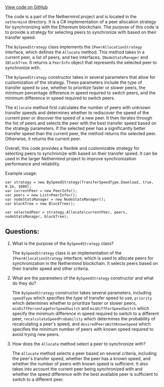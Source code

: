 [View code on GitHub](https://github.com/nethermindeth/nethermind/Nethermind.Synchronization/Peers/AllocationStrategies/BySpeedStrategy.cs)

The code is a part of the Nethermind project and is located in the `nethermind` directory. It is a C# implementation of a peer allocation strategy for synchronizing with the Ethereum blockchain. The purpose of this code is to provide a strategy for selecting peers to synchronize with based on their transfer speed. 

The `BySpeedStrategy` class implements the `IPeerAllocationStrategy` interface, which defines the `Allocate` method. This method takes in a current peer, a list of peers, and two interfaces, `INodeStatsManager` and `IBlockTree`. It returns a `PeerInfo` object that represents the selected peer to synchronize with. 

The `BySpeedStrategy` constructor takes in several parameters that allow for customization of the strategy. These parameters include the type of transfer speed to use, whether to prioritize faster or slower peers, the minimum percentage difference in speed required to switch peers, and the minimum difference in speed required to switch peers. 

The `Allocate` method first calculates the number of peers with unknown transfer speeds and determines whether to rediscover the speed of the current peer or discover the speed of a new peer. It then iterates through the list of peers and selects the peer with the best transfer speed based on the strategy parameters. If the selected peer has a significantly better transfer speed than the current peer, the method returns the selected peer. Otherwise, it returns the current peer. 

Overall, this code provides a flexible and customizable strategy for selecting peers to synchronize with based on their transfer speed. It can be used in the larger Nethermind project to improve synchronization performance and reliability. 

Example usage:

```
var strategy = new BySpeedStrategy(TransferSpeedType.Download, true, 0.1m, 1000);
var currentPeer = new PeerInfo();
var peers = new List<PeerInfo>();
var nodeStatsManager = new NodeStatsManager();
var blockTree = new BlockTree();

var selectedPeer = strategy.Allocate(currentPeer, peers, nodeStatsManager, blockTree);
```
## Questions: 
 1. What is the purpose of the `BySpeedStrategy` class?
    
    The `BySpeedStrategy` class is an implementation of the `IPeerAllocationStrategy` interface, which is used to allocate peers for synchronization in the Nethermind blockchain. It selects peers based on their transfer speed and other criteria.

2. What are the parameters of the `BySpeedStrategy` constructor and what do they do?
    
    The `BySpeedStrategy` constructor takes several parameters, including `speedType` which specifies the type of transfer speed to use, `priority` which determines whether to prioritize faster or slower peers, `minDiffPercentageForSpeedSwitch` and `minDiffForSpeedSwitch` which specify the minimum difference in speed required to switch to a different peer, `recalculateSpeedProbability` which determines the probability of recalculating a peer's speed, and `desiredPeersWithKnownSpeed` which specifies the minimum number of peers with known speed required to avoid trying new peers.

3. How does the `Allocate` method select a peer to synchronize with?
    
    The `Allocate` method selects a peer based on several criteria, including the peer's transfer speed, whether the peer has a known speed, and whether the number of peers with known speed is sufficient. It also takes into account the current peer being synchronized with and whether the speed difference with the best available peer is sufficient to switch to a different peer.